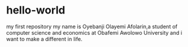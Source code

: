 # hello-world
my first repository
my name is Oyebanji Olayemi Afolarin,a student of computer science and economics at Obafemi Awolowo University and i want to make a 
different in life.
